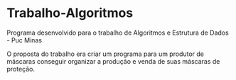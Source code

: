 # Trabalho-Algoritmos
Programa desenvolvido para o trabalho de Algoritmos e Estrutura de Dados - Puc Minas

O proposta do trabalho era criar um programa para um produtor de máscaras conseguir organizar a produção e venda de suas máscaras de proteção.
